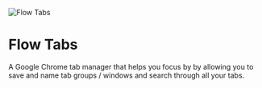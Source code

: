 ![Flow Tabs](https://github.com/mrapogee/flowtabs/blob/master/img/flowtabs-logo.png)

# Flow Tabs

A Google Chrome tab manager that helps you focus by by allowing you to save and name tab groups / windows and search through all your tabs.
